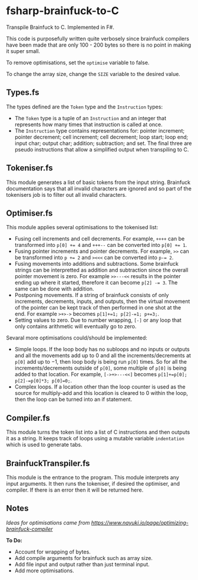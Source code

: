 # fsharp-brainfuck-to-C
Transpile Brainfuck to C. Implemented in F#.

This code is purposefully written quite verbosely since brainfuck compilers have been made that are only 100 - 200 bytes so there is no point in making it super small.

To remove optimisations, set the `optimise` variable to false.

To change the array size, change the `SIZE` variable to the desired value.

## Types.fs

The types defined are the `Token` type and the `Instruction` types:
* The `Token` type is a tuple of an `Instruction` and an integer that represents how many times that instruction is called at once.
* The `Instruction` type contains representations for: pointer increment; pointer decrement; cell increment; cell decrement; loop start; loop end; input char; output char; addition; subtraction; and set. The final three are pseudo instructions that allow a simplified output when transpiling to C.

## Tokeniser.fs

This module generates a list of basic tokens from the input string. Brainfuck documentation says that all invalid characters are ignored and so part of the tokenisers job is to filter out all invalid characters.

## Optimiser.fs

This module applies several optimisations to the tokenised list:
* Fusing cell increments and cell decrements. For example, `++++` can be transformed into `p[0] += 4` and `+++--` can be converted into `p[0] += 1`.
* Fusing pointer increments and pointer decrements. For example, `>>` can be transformed into `p += 2` and `><<<` can be converted into `p-= 2`.
* Fusing movements into additions and subtractions. Some brainfuck strings can be interpretted as addition and subtraction since the overall pointer movement is zero. For example `>>---<<` results in the pointer ending up where it started, therefore it can become `p[2] -= 3`. The same can be done with addition.
* Postponing movements. If a string of brainfuck consists of only increments, decrements, inputs, and outputs, then the virtual movement of the pointer can be kept track of then performed in one shot at the end. For example `>+>->` becomes `p[1]+=1; p[2]-=1; p+=3;`.
* Setting values to zero. Due to number wrapping, `[-]` or any loop that only contains arithmetic will eventually go to zero.

Sevaral more optimisations could/should be implemented:
* Simple loops. If the loop body has no subloops and no inputs or outputs and all the movements add up to 0 and all the increments/decrements at `p[0]` add up to −1, then loop body is being run `p[0]` times. So for all the increments/decrements outside of `p[0]`, some multiple of `p[0]` is being added to that location. For example, `[->+>---<<]` becomes `p[1]+=p[0]; p[2]-=p[0]*3; p[0]=0;`.
* Complex loops. If a location other than the loop counter is used as the source for multiply-add and this location is cleared to 0 within the loop, then the loop can be turned into an if statement.

## Compiler.fs

This module turns the token list into a list of C instructions and then outputs it as a string. It keeps track of loops using a mutable variable `indentation` which is used to generate tabs.

## BrainfuckTranspiler.fs

This module is the entrance to the program. This module interprets any input arguments. It then runs the tokeniser, if desired the optimiser,  and compiler. If there is an error then it will be returned here. 

## Notes

*Ideas for optimisations came from https://www.nayuki.io/page/optimizing-brainfuck-compiler*

**To Do:** 
* Account for wrapping of bytes.
* Add compile arguments for brainfuck such as array size.
* Add file input and output rather than just terminal input.
* Add more optimisations.

